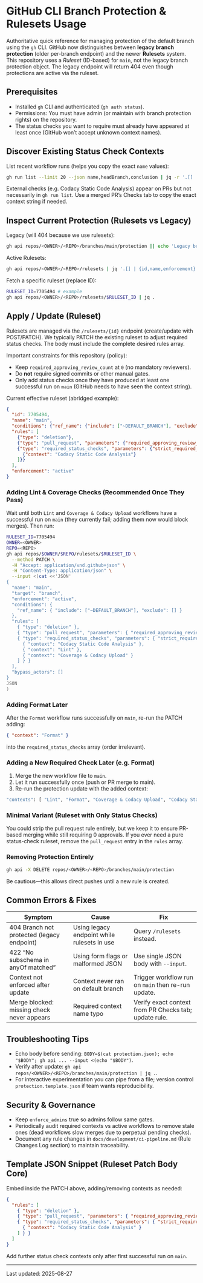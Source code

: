 # GitHub CLI Branch Protection & Rulesets Usage

Authoritative quick reference for managing protection of the default branch using the `gh` CLI. GitHub now distinguishes between **legacy branch protection** (older per-branch endpoint) and the newer **Rulesets** system. This repository uses a *Ruleset* (ID-based) for `main`, not the legacy branch protection object. The legacy endpoint will return 404 even though protections are active via the ruleset.

## Prerequisites

- Installed `gh` CLI and authenticated (`gh auth status`).
- Permissions: You must have admin (or maintain with branch protection rights) on the repository.
- The status checks you want to require must already have appeared at least once (GitHub won’t accept unknown context names).

## Discover Existing Status Check Contexts

List recent workflow runs (helps you copy the exact `name` values):

```bash
gh run list --limit 20 --json name,headBranch,conclusion | jq -r '.[] | [.name,.headBranch,.conclusion] | @tsv'
```

External checks (e.g. Codacy Static Code Analysis) appear on PRs but not necessarily in `gh run list`. Use a merged PR’s Checks tab to copy the exact context string if needed.

## Inspect Current Protection (Rulesets vs Legacy)

Legacy (will 404 because we use rulesets):

```bash
gh api repos/<OWNER>/<REPO>/branches/main/protection || echo 'Legacy branch protection not present (expected)'
```

Active Rulesets:

```bash
gh api repos/<OWNER>/<REPO>/rulesets | jq '.[] | {id,name,enforcement}'
```

Fetch a specific ruleset (replace ID):

```bash
RULESET_ID=7705494 # example
gh api repos/<OWNER>/<REPO>/rulesets/$RULESET_ID | jq .
```

## Apply / Update (Ruleset)

Rulesets are managed via the `/rulesets/{id}` endpoint (create/update with POST/PATCH). We typically PATCH the existing ruleset to adjust required status checks. The body must include the complete desired rules array.

Important constraints for this repository (policy):
* Keep `required_approving_review_count` at `0` (no mandatory reviewers).
* Do **not** require signed commits or other manual gates.
* Only add status checks once they have produced at least one successful run on `main` (GitHub needs to have seen the context string).

Current effective ruleset (abridged example):

```json
{
  "id": 7705494,
  "name": "main",
  "conditions": {"ref_name": {"include": ["~DEFAULT_BRANCH"], "exclude": []}},
  "rules": [
    {"type": "deletion"},
    {"type": "pull_request", "parameters": {"required_approving_review_count": 0, "dismiss_stale_reviews_on_push": true}},
    {"type": "required_status_checks", "parameters": {"strict_required_status_checks_policy": true, "required_status_checks": [
      {"context": "Codacy Static Code Analysis"}
    ]}}
  ],
  "enforcement": "active"
}
```

### Adding Lint & Coverage Checks (Recommended Once They Pass)

Wait until both `Lint` and `Coverage & Codacy Upload` workflows have a successful run on `main` (they currently fail; adding them now would block merges). Then run:

```bash
RULESET_ID=7705494
OWNER=<OWNER>
REPO=<REPO>
gh api repos/$OWNER/$REPO/rulesets/$RULESET_ID \
  --method PATCH \
  -H "Accept: application/vnd.github+json" \
  -H "Content-Type: application/json" \
  --input <(cat <<'JSON'
{
  "name": "main",
  "target": "branch",
  "enforcement": "active",
  "conditions": {
    "ref_name": { "include": ["~DEFAULT_BRANCH"], "exclude": [] }
  },
  "rules": [
    { "type": "deletion" },
    { "type": "pull_request", "parameters": { "required_approving_review_count": 0, "dismiss_stale_reviews_on_push": true, "require_code_owner_review": false, "require_last_push_approval": false, "required_review_thread_resolution": false, "automatic_copilot_code_review_enabled": false, "allowed_merge_methods": ["merge","squash","rebase"] } },
    { "type": "required_status_checks", "parameters": { "strict_required_status_checks_policy": true, "do_not_enforce_on_create": false, "required_status_checks": [
      { "context": "Codacy Static Code Analysis" },
      { "context": "Lint" },
      { "context": "Coverage & Codacy Upload" }
    ] } }
  ],
  "bypass_actors": []
}
JSON
)
```

### Adding Format Later

After the `Format` workflow runs successfully on `main`, re-run the PATCH adding:

```json
{ "context": "Format" }
```

into the `required_status_checks` array (order irrelevant).

### Adding a New Required Check Later (e.g. Format)

1. Merge the new workflow file to `main`.
2. Let it run successfully once (push or PR merge to main).
3. Re-run the protection update with the added context:

```bash
"contexts": [ "Lint", "Format", "Coverage & Codacy Upload", "Codacy Static Code Analysis" ]
```

### Minimal Variant (Ruleset with Only Status Checks)

You could strip the pull request rule entirely, but we keep it to ensure PR-based merging while still requiring 0 approvals. If you ever need a pure status-check ruleset, remove the `pull_request` entry in the `rules` array.

### Removing Protection Entirely

```bash
gh api -X DELETE repos/<OWNER>/<REPO>/branches/main/protection
```

Be cautious—this allows direct pushes until a new rule is created.

## Common Errors & Fixes

| Symptom | Cause | Fix |
|---------|-------|-----|
| 404 Branch not protected (legacy endpoint) | Using legacy endpoint while rulesets in use | Query `/rulesets` instead. |
| 422 “No subschema in anyOf matched” | Using form flags or malformed JSON | Use single JSON body with `--input`. |
| Context not enforced after update | Context never ran on default branch | Trigger workflow run on `main` then re-run update. |
| Merge blocked: missing check never appears | Required context name typo | Verify exact context from PR Checks tab; update rule. |

## Troubleshooting Tips

- Echo body before sending: `BODY=$(cat protection.json); echo "$BODY"; gh api ... --input <(echo "$BODY")`.
- Verify after update: `gh api repos/<OWNER>/<REPO>/branches/main/protection | jq .`.
- For interactive experimentation you can pipe from a file; version control `protection.template.json` if team wants reproducibility.

## Security & Governance

- Keep `enforce_admins` true so admins follow same gates.
- Periodically audit required contexts vs active workflows to remove stale ones (dead workflows slow merges due to perpetual pending checks).
- Document any rule changes in `docs/development/ci-pipeline.md` (Rule Changes Log section) to maintain traceability.

## Template JSON Snippet (Ruleset Patch Body Core)

Embed inside the PATCH above, adding/removing contexts as needed:

```json
{
  "rules": [
    { "type": "deletion" },
    { "type": "pull_request", "parameters": { "required_approving_review_count": 0, "dismiss_stale_reviews_on_push": true } },
    { "type": "required_status_checks", "parameters": { "strict_required_status_checks_policy": true, "required_status_checks": [
      { "context": "Codacy Static Code Analysis" }
    ] } }
  ]
}
```

Add further status check contexts only after first successful run on `main`.

---
Last updated: 2025-08-27